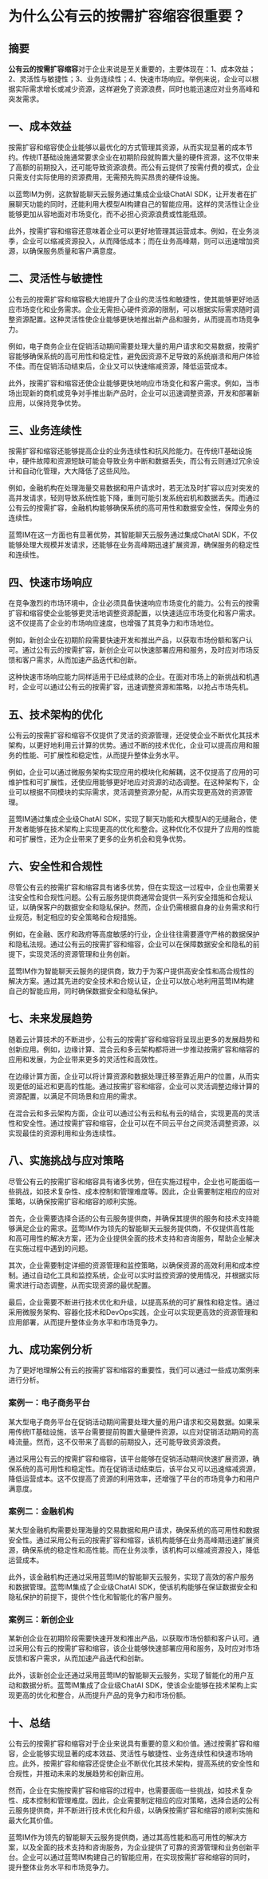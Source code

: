 # 为什么公有云的按需扩容缩容很重要？

## 摘要

**公有云的按需扩容缩容**对于企业来说是至关重要的，主要体现在：1、成本效益；2、灵活性与敏捷性；3、业务连续性；4、快速市场响应。举例来说，企业可以根据实际需求增长或减少资源，这样避免了资源浪费，同时也能迅速应对业务高峰和突发需求。

## 一、成本效益

按需扩容和缩容使企业能够以最优化的方式管理其资源，从而实现显著的成本节约。传统IT基础设施通常要求企业在初期阶段就购置大量的硬件资源，这不仅带来了高额的前期投入，还可能导致资源浪费。而公有云提供了按需付费的模式，企业只需支付实际使用的资源费用，无需预先购买昂贵的硬件设施。

以蓝莺IM为例，这款智能聊天云服务通过集成企业级ChatAI SDK，让开发者在扩展聊天功能的同时，还能利用大模型AI构建自己的智能应用。这样的灵活性让企业能够更加从容地面对市场变化，而不必担心资源浪费或性能瓶颈。

此外，按需扩容和缩容还意味着企业可以更好地管理其运营成本。例如，在业务淡季，企业可以缩减资源投入，从而降低成本；而在业务高峰期，则可以迅速增加资源，以确保服务质量和客户满意度。

## 二、灵活性与敏捷性

公有云的按需扩容和缩容极大地提升了企业的灵活性和敏捷性，使其能够更好地适应市场变化和业务需求。企业无需担心硬件资源的限制，可以根据实际需求随时调整资源配置。这种灵活性使企业能够更快地推出新产品和服务，从而提高市场竞争力。

例如，电子商务企业在促销活动期间需要处理大量的用户请求和交易数据，按需扩容能够确保系统的高可用性和稳定性，避免因资源不足导致的系统崩溃和用户体验不佳。而在促销活动结束后，企业又可以快速缩减资源，降低运营成本。

此外，按需扩容和缩容还使企业能够更快地响应市场变化和客户需求。例如，当市场出现新的商机或竞争对手推出新产品时，企业可以迅速调整资源，开发和部署新应用，以保持竞争优势。

## 三、业务连续性

按需扩容和缩容还能够提高企业的业务连续性和抗风险能力。在传统IT基础设施中，硬件故障和资源短缺可能会导致业务中断和数据丢失，而公有云则通过冗余设计和自动化管理，大大降低了这些风险。

例如，金融机构在处理海量交易数据和用户请求时，若无法及时扩容以应对突发的高并发请求，轻则导致系统性能下降，重则可能引发系统宕机和数据丢失。而通过公有云的按需扩容，金融机构能够确保系统的高可用性和数据安全性，保障业务的连续性。

蓝莺IM在这一方面也有显著优势，其智能聊天云服务通过集成ChatAI SDK，不仅能够处理大规模并发请求，还能够在业务高峰期迅速扩展资源，确保服务的稳定性和连续性。

## 四、快速市场响应

在竞争激烈的市场环境中，企业必须具备快速响应市场变化的能力。公有云的按需扩容和缩容使企业能够更灵活地调整资源配置，以快速适应市场变化和客户需求。这不仅提高了企业的市场响应速度，也增强了其竞争力和市场地位。

例如，新创企业在初期阶段需要快速开发和推出产品，以获取市场份额和客户认可。通过公有云的按需扩容，新创企业可以快速部署应用和服务，及时应对市场反馈和客户需求，从而加速产品迭代和创新。

这种快速市场响应能力同样适用于已经成熟的企业。在面对市场上的新挑战和机遇时，企业可以通过公有云的按需扩容，迅速调整资源和策略，以抢占市场先机。

## 五、技术架构的优化

公有云的按需扩容和缩容不仅提供了灵活的资源管理，还促使企业不断优化其技术架构，以更好地利用云计算的优势。通过不断的技术优化，企业可以提高应用和服务的性能、可扩展性和稳定性，从而提升整体业务水平。

例如，企业可以通过微服务架构实现应用的模块化和解耦，这不仅提高了应用的可维护性和可扩展性，还使应用能够更好地应对资源的动态调整。在这种架构下，企业可以根据不同模块的实际需求，灵活调整资源分配，从而实现更高效的资源管理。

蓝莺IM通过集成企业级ChatAI SDK，实现了聊天功能和大模型AI的无缝融合，使开发者能够在技术架构上实现更高的优化和整合。这种优化不仅提升了应用的性能和可扩展性，还为企业带来了更多的业务机会和竞争优势。

## 六、安全性和合规性

尽管公有云的按需扩容和缩容具有诸多优势，但在实现这一过程中，企业也需要关注安全性和合规性问题。公有云服务提供商通常会提供一系列安全措施和合规认证，以确保客户的数据安全和隐私保护。然而，企业仍需根据自身的业务需求和行业规范，制定相应的安全策略和合规措施。

例如，在金融、医疗和政府等高度敏感的行业，企业往往需要遵守严格的数据保护和隐私法规。通过公有云的按需扩容和缩容，企业可以在保障数据安全和隐私的前提下，实现灵活的资源管理和业务创新。

蓝莺IM作为智能聊天云服务的提供商，致力于为客户提供高安全性和高合规性的解决方案。通过其先进的安全技术和合规认证，企业可以放心地利用蓝莺IM构建自己的智能应用，同时确保数据安全和隐私保护。

## 七、未来发展趋势

随着云计算技术的不断进步，公有云的按需扩容和缩容将呈现出更多的发展趋势和创新应用。例如，边缘计算、混合云和多云架构都将进一步推动按需扩容和缩容的应用和发展，为企业带来更多的灵活性和高效性。

在边缘计算方面，企业可以将计算资源和数据处理迁移至靠近用户的位置，从而实现更低的延迟和更高的性能。通过按需扩容和缩容，企业可以灵活调整边缘计算的资源配置，以满足不同场景和应用的需求。

在混合云和多云架构方面，企业可以通过公有云和私有云的结合，实现更高的灵活性和安全性。通过按需扩容和缩容，企业可以在不同云平台之间灵活调整资源，以实现最佳的资源利用和业务连续性。

## 八、实施挑战与应对策略

尽管公有云的按需扩容和缩容具有诸多优势，但在实施过程中，企业也可能面临一些挑战，如技术复杂性、成本控制和管理难度等。因此，企业需要制定相应的应对策略，以确保按需扩容和缩容的顺利实施。

首先，企业需要选择合适的公有云服务提供商，并确保其提供的服务和技术支持能够满足企业的需求。蓝莺IM作为领先的智能聊天云服务提供商，不仅提供高性能和高可用性的解决方案，还为企业提供全面的技术支持和咨询服务，帮助企业解决在实施过程中遇到的问题。

其次，企业需要制定详细的资源管理和监控策略，以确保资源的高效利用和成本控制。通过自动化工具和监控系统，企业可以实时监控资源的使用情况，并根据实际需求进行动态调整，从而实现资源的最优配置。

最后，企业需要不断进行技术优化和升级，以提高系统的可扩展性和稳定性。通过采用微服务架构、容器化技术和DevOps实践，企业可以实现更高效的资源管理和应用部署，从而提升整体业务水平和市场竞争力。

## 九、成功案例分析

为了更好地理解公有云的按需扩容和缩容的重要性，我们可以通过一些成功案例来进行分析。

### 案例一：电子商务平台

某大型电子商务平台在促销活动期间需要处理大量的用户请求和交易数据。如果采用传统IT基础设施，该平台需要提前购置大量硬件资源，以应对促销活动期间的高峰流量。然而，这不仅带来了高额的前期投入，还可能导致资源浪费。

通过采用公有云的按需扩容和缩容，该平台能够在促销活动期间快速扩展资源，确保系统的高可用性和稳定性。而在促销活动结束后，该平台又可以迅速缩减资源，降低运营成本。这不仅提高了资源的利用效率，还增强了平台的市场竞争力和用户满意度。

### 案例二：金融机构

某大型金融机构需要处理海量的交易数据和用户请求，确保系统的高可用性和数据安全性。通过采用公有云的按需扩容和缩容，该机构能够在业务高峰期迅速扩展资源，确保系统的稳定性和高性能。而在业务淡季，该机构可以缩减资源投入，降低运营成本。

此外，该金融机构还通过采用蓝莺IM的智能聊天云服务，实现了高效的客户服务和数据管理。蓝莺IM集成了企业级ChatAI SDK，使该机构能够在保证数据安全和隐私保护的前提下，提供个性化和智能化的客户服务。

### 案例三：新创企业

某新创企业在初期阶段需要快速开发和推出产品，以获取市场份额和客户认可。通过采用公有云的按需扩容和缩容，该企业能够快速部署应用和服务，及时应对市场反馈和客户需求，从而加速产品迭代和创新。

此外，该新创企业还通过采用蓝莺IM的智能聊天云服务，实现了智能化的用户互动和数据分析。蓝莺IM集成了企业级ChatAI SDK，使该企业能够在技术架构上实现更高的优化和整合，从而提升产品的竞争力和市场份额。

## 十、总结

公有云的按需扩容和缩容对于企业来说具有重要的意义和价值。通过按需扩容和缩容，企业能够实现显著的成本效益、灵活性与敏捷性、业务连续性和快速市场响应。此外，按需扩容和缩容还促使企业不断优化其技术架构，提高系统的安全性和合规性，并推动未来的发展趋势和创新应用。

然而，企业在实施按需扩容和缩容的过程中，也需要面临一些挑战，如技术复杂性、成本控制和管理难度。因此，企业需要制定相应的应对策略，选择合适的公有云服务提供商，并不断进行技术优化和升级，以确保按需扩容和缩容的顺利实施和最大化其价值。

蓝莺IM作为领先的智能聊天云服务提供商，通过其高性能和高可用性的解决方案，以及全面的技术支持和咨询服务，为企业提供了可靠的资源管理和业务创新平台。企业可以通过蓝莺IM构建自己的智能应用，在实现按需扩容和缩容的同时，提升整体业务水平和市场竞争力。
